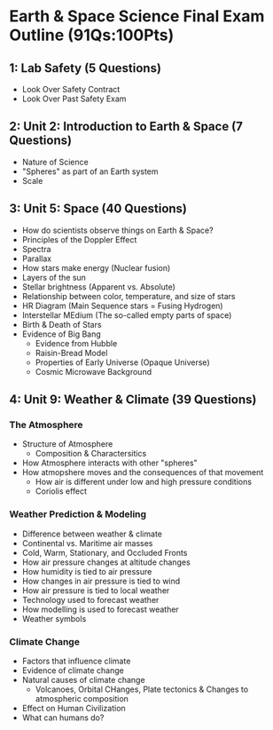 # Earth & Space Science Final Exam Outline (91Qs:100Pts)

## 1: Lab Safety (5 Questions)
- Look Over Safety Contract
- Look Over Past Safety Exam

## 2: Unit 2: Introduction to Earth & Space (7 Questions)
- Nature of Science
- "Spheres" as part of an Earth system
- Scale


## 3: Unit 5: Space (40 Questions)
- How do scientists observe things on Earth & Space?
- Principles of the Doppler Effect
- Spectra
- Parallax
- How stars make energy (Nuclear fusion)
- Layers of the sun
- Stellar brightness (Apparent vs. Absolute)
- Relationship between color, temperature, and size of stars
- HR Diagram (Main Sequence stars = Fusing Hydrogen)
- Interstellar MEdium (The so-called empty parts of space)
- Birth & Death of Stars
- Evidence of Big Bang
  - Evidence from Hubble
  - Raisin-Bread Model
  - Properties of Early Universe (Opaque Universe)
  - Cosmic Microwave Background

## 4: Unit 9: Weather & Climate (39 Questions)
### The Atmosphere
- Structure of Atmosphere
  - Composition & Charactersitics
- How Atmosphere interacts with other "spheres"
- How atmopshere moves and the consequences of that movement
  - How air is different under low and high pressure conditions
  - Coriolis effect

### Weather Prediction & Modeling
- Difference between weather & climate
- Continental vs. Maritime air masses
- Cold, Warm, Stationary, and Occluded Fronts
- How air pressure changes at altitude changes
- How humidity is tied to air pressure
- How changes in air pressure is tied to wind
- How air pressure is tied to local weather
- Technology used to forecast weather
- How modelling is used to forecast weather
- Weather symbols

### Climate Change
- Factors that influence climate
- Evidence of climate change
- Natural causes of climate change
  - Volcanoes, Orbital CHanges, Plate tectonics & Changes to atmospheric composition
- Effect on Human Civilization
- What can humans do?
